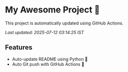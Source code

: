 # My Awesome Project 🚀

This project is automatically updated using GitHub Actions.

_Last updated: 2025-07-12 03:14:25 IST_

## Features
- Auto-update README using Python 🐍
- Auto Git push with GitHub Actions 🤖

